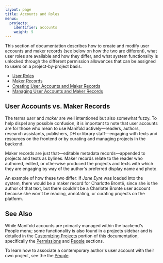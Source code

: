 ```yaml
---
layout: page
title: Accounts and Roles
menus:
  projects:
    identifier: accounts
    weight: 5
---
```


This section of documentation describes how to create and modify user accounts and maker records (see below on how the two are different), what user roles are available and how they differ, and what system functionality is unlocked through the different permission allowances that can be assigned to users on a project-by-project basis.

* [User Roles](users.html)
* [Maker Records](makers.html)
* [Creating User Accounts and Maker Records](creating.html)
* [Managing User Accounts and Maker Records](managing.html)

## User Accounts vs. Maker Records

The terms *user* and *maker* are well intentioned but also somewhat fuzzy. To help dispel any possible confusion, it is important to note that user accounts are for those who mean to use Manifold actively—readers, authors, research assistants, publishers, DH or library staff—engaging with texts and resources on the frontend or by curating and managing projects in the backend.

Maker records are just that—editable metadata records—appended to projects and texts as bylines. Maker records relate to the reader who authored, edited, or otherwise produced the projects and texts with which they are engaging by way of the author's preferred display name and photo.

An example of how these two differ: if _Jane Eyre_ was loaded into the system, there would be a maker record for Charlotte Brontë, since she is the author of that text, but there couldn't be a Charlotte Brontë user account because she won't be reading, annotating, or curating projects on the platform.

## See Also

While Manifold accounts are primarily managed within the backend's People menu; some functionality is also found in a projects sidebar and is detailed in the [Customizing Projects](/docs/projects/customizing/index.html) portion of this documentation, specifically the [Permissions](/docs/projects/customizing/permissions.html) and [People](/docs/projects/customizing/people.html) sections.

To learn how to associate a contemporary author's user account with their own project, see the the [People](/docs/projects/customizing/people.html).

